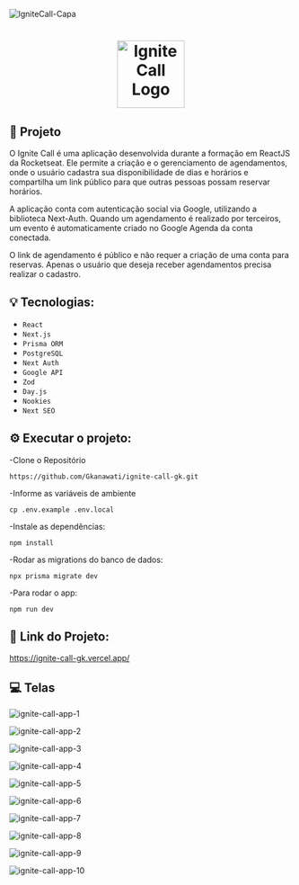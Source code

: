 ![IgniteCall-Capa](https://github.com/user-attachments/assets/1629e1fb-523c-4d15-ab69-72b085c9ae9f)

<h1 align="center">
  <img alt="Ignite Call Logo" title="Ignite Call" src="https://github.com/user-attachments/assets/e5b6f316-51b6-4de3-8d11-f8bf437b9cb2" width="120px" />
</h1>

## 🚀 Projeto

O Ignite Call é uma aplicação desenvolvida durante a formação em ReactJS da Rocketseat.
Ele permite a criação e o gerenciamento de agendamentos, onde o usuário cadastra sua disponibilidade de dias e horários e compartilha um link público para que outras pessoas possam reservar horários.

A aplicação conta com autenticação social via Google, utilizando a biblioteca Next-Auth. Quando um agendamento é realizado por terceiros, um evento é automaticamente criado no Google Agenda da conta conectada.

O link de agendamento é público e não requer a criação de uma conta para reservas. Apenas o usuário que deseja receber agendamentos precisa realizar o cadastro.

## 💡 Tecnologias:

- `React`
- `Next.js`
- `Prisma ORM`
- `PostgreSQL`
- `Next Auth`
- `Google API`
- `Zod`
- `Day.js`
- `Nookies`
- `Next SEO`

## ⚙️ Executar o projeto:

-Clone o Repositório

```
https://github.com/Gkanawati/ignite-call-gk.git
```

-Informe as variáveis de ambiente

```
cp .env.example .env.local
```

-Instale as dependências:

```
npm install
```

-Rodar as migrations do banco de dados:

```
npx prisma migrate dev
```

-Para rodar o app:

```
npm run dev
```

## 🔗 Link do Projeto:

https://ignite-call-gk.vercel.app/

## 💻 Telas

![ignite-call-app-1](https://github.com/user-attachments/assets/1629e1fb-523c-4d15-ab69-72b085c9ae9f)

![ignite-call-app-2](https://github.com/user-attachments/assets/5801b9e9-98b5-4ead-9096-530130cb026d)

![ignite-call-app-3](https://github.com/user-attachments/assets/2267c4ec-e510-4df1-8935-5b84659f375e)

![ignite-call-app-4](https://github.com/user-attachments/assets/b8927443-def2-406a-9e5e-c512225dd899)

![ignite-call-app-5](https://github.com/user-attachments/assets/04f3bd60-2ab3-40d4-ab57-d4b36af08580)

![ignite-call-app-6](https://github.com/user-attachments/assets/8e16baf9-e45f-4de3-b654-bd9ffbf37ab5)

![ignite-call-app-7](https://github.com/user-attachments/assets/4409168a-fee1-48c7-a9a2-f2608ddf299c)

![ignite-call-app-8](https://github.com/user-attachments/assets/900c090c-b9f0-431b-853f-1d0a5ff64aaf)

![ignite-call-app-9](https://github.com/user-attachments/assets/2f8b5288-8661-4aa5-a473-be93df1272f3)

![ignite-call-app-10](https://github.com/user-attachments/assets/40ec7f9b-1f9c-4a40-8dd1-9913acaf0800)

</div>
